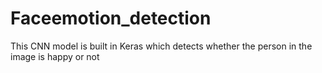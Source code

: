 # Faceemotion_detection
This CNN model is built in Keras which detects whether the person in the image is happy or not
